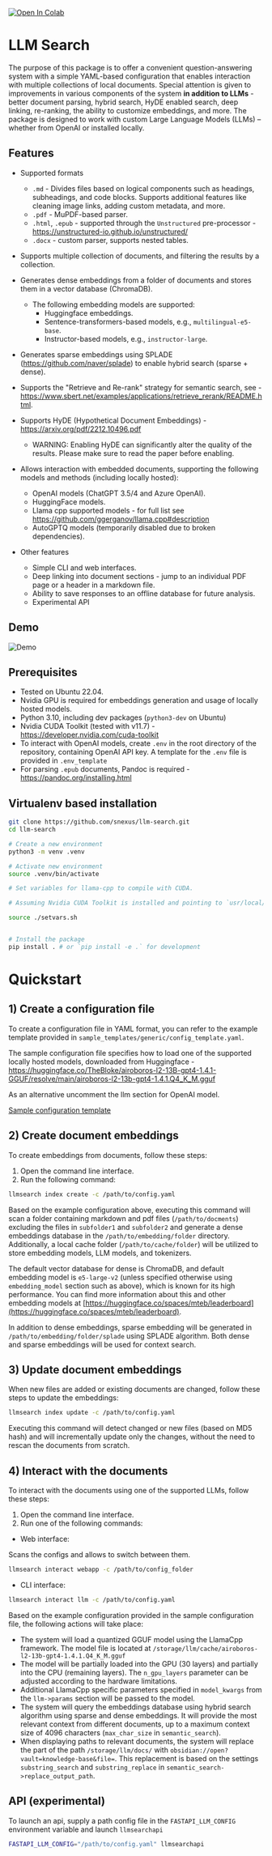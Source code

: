 [![Open In Colab](https://colab.research.google.com/assets/colab-badge.svg)](https://githubtocolab.com/snexus/llm-search/blob/main/notebooks/llmsearch_google_colab_demo.ipynb)

# LLM Search

The purpose of this package is to offer a convenient question-answering system with a simple YAML-based configuration that enables interaction with multiple collections of local documents. Special attention is given to improvements in various components of the system **in addition to LLMs** - better document parsing, hybrid search, HyDE enabled search, deep linking, re-ranking, the ability to customize embeddings, and more. The package is designed to work with custom Large Language Models (LLMs) – whether from OpenAI or installed locally.

## Features

* Supported formats
    * `.md` - Divides files based on logical components such as headings, subheadings, and code blocks. Supports additional features like cleaning image links, adding custom metadata, and more.
    * `.pdf` - MuPDF-based parser.
    * `.html`, `.epub` - supported through the `Unstructured` pre-processor - https://unstructured-io.github.io/unstructured/
    * `.docx` - custom parser, supports nested tables.

* Supports multiple collection of documents, and filtering the results by a collection.

* Generates dense embeddings from a folder of documents and stores them in a vector database (ChromaDB).
  * The following embedding models are supported:
    * Huggingface embeddings.
    * Sentence-transformers-based models, e.g., `multilingual-e5-base`.
    * Instructor-based models, e.g., `instructor-large`.

* Generates sparse embeddings using SPLADE (https://github.com/naver/splade) to enable hybrid search (sparse + dense).

* Supports the "Retrieve and Re-rank" strategy for semantic search, see - https://www.sbert.net/examples/applications/retrieve_rerank/README.html.

* Supports HyDE (Hypothetical Document Embeddings) - https://arxiv.org/pdf/2212.10496.pdf
    * WARNING: Enabling HyDE can significantly alter the quality of the results. Please make sure to read the paper before enabling.

* Allows interaction with embedded documents, supporting the following models and methods (including locally hosted):
    * OpenAI models (ChatGPT 3.5/4 and Azure OpenAI).
    * HuggingFace models.
    * Llama cpp supported models - for full list see https://github.com/ggerganov/llama.cpp#description
    * AutoGPTQ models (temporarily disabled due to broken dependencies).

* Other features
    * Simple CLI and web interfaces.
    * Deep linking into document sections - jump to an individual PDF page or a header in a markdown file.
    * Ability to save responses to an offline database for future analysis.
    * Experimental API


## Demo

![Demo](media/llmsearch-demo-v2.gif)

## Prerequisites

* Tested on Ubuntu 22.04.
* Nvidia GPU is required for embeddings generation and usage of locally hosted models.
* Python 3.10, including dev packages (`python3-dev` on Ubuntu)
* Nvidia CUDA Toolkit (tested with v11.7) - https://developer.nvidia.com/cuda-toolkit
* To interact with OpenAI models, create `.env` in the root directory of the repository, containing OpenAI API key. A template for the `.env` file is provided in `.env_template`
* For parsing `.epub` documents, Pandoc is required - https://pandoc.org/installing.html


## Virtualenv based installation

```bash
git clone https://github.com/snexus/llm-search.git
cd llm-search

# Create a new environment
python3 -m venv .venv 

# Activate new environment
source .venv/bin/activate

# Set variables for llama-cpp to compile with CUDA.

# Assuming Nvidia CUDA Toolkit is installed and pointing to `usr/local/cuda` on Ubuntu

source ./setvars.sh 


# Install the package
pip install . # or `pip install -e .` for development
```

# Quickstart

## 1) Create a configuration file


To create a configuration file in YAML format, you can refer to the example template provided in `sample_templates/generic/config_template.yaml`.

The sample configuration file specifies how to load one of the supported locally hosted models, downloaded from Huggingface - 
https://huggingface.co/TheBloke/airoboros-l2-13B-gpt4-1.4.1-GGUF/resolve/main/airoboros-l2-13b-gpt4-1.4.1.Q4_K_M.gguf

As an alternative uncomment the llm section for OpenAI model.

[Sample configuration template](sample_templates/generic/config_template.yaml)


## 2) Create document embeddings

To create embeddings from documents, follow these steps:

1. Open the command line interface.
2. Run the following command: 

```bash
llmsearch index create -c /path/to/config.yaml
```

Based on the example configuration above, executing this command will scan a folder containing markdown and pdf files (`/path/to/docments`) excluding the files in `subfolder1` and `subfolder2` and generate a dense embeddings database in the `/path/to/embedding/folder` directory. Additionally, a local cache folder (`/path/to/cache/folder`) will be utilized to store embedding models, LLM models, and tokenizers.


The default vector database for dense is ChromaDB, and default embedding model is `e5-large-v2` (unless specified otherwise using `embedding_model` section such as above), which is known for its high performance. You can find more information about this and other embedding models at [https://huggingface.co/spaces/mteb/leaderboard](https://huggingface.co/spaces/mteb/leaderboard).

In addition to dense embeddings, sparse embedding will be generated in `/path/to/embedding/folder/splade` using SPLADE algorithm. Both dense and sparse embeddings will be used for context search.

## 3) Update document embeddings

When new files are added or existing documents are changed, follow these steps to update the embeddings:

```bash
llmsearch index update -c /path/to/config.yaml
```

Executing this command will detect changed or new files (based on MD5 hash) and will incrementally update only the changes, without the need to rescan the documents from scratch.

## 4) Interact with the documents

To interact with the documents using one of the supported LLMs, follow these steps:

1. Open the command line interface.
2. Run one of the following commands: 

* Web interface:

Scans the configs and allows to switch between them.

```bash
llmsearch interact webapp -c /path/to/config_folder
```

* CLI interface:

```bash
llmsearch interact llm -c /path/to/config.yaml
```

Based on the example configuration provided in the sample configuration file, the following actions will take place:

- The system will load a quantized GGUF model using the LlamaCpp framework. The model file is located at `/storage/llm/cache/airoboros-l2-13b-gpt4-1.4.1.Q4_K_M.gguf`
- The model will be partially loaded into the GPU (30 layers) and partially into the CPU (remaining layers). The `n_gpu_layers` parameter can be adjusted according to the hardware limitations.
- Additional LlamaCpp specific parameters specified in `model_kwargs` from the `llm->params` section will be passed to the model.
- The system will query the embeddings database using hybrid search algorithm using sparse and dense embeddings. It will provide the most relevant context from different documents, up to a maximum context size of 4096 characters (`max_char_size` in `semantic_search`).
- When displaying paths to relevant documents, the system will replace the part of the path `/storage/llm/docs/` with `obsidian://open?vault=knowledge-base&file=`. This replacement is based on the settings `substring_search` and `substring_replace` in `semantic_search->replace_output_path`. 

## API (experimental)

To launch an api, supply a path config file in the `FASTAPI_LLM_CONFIG` environment variable and launch `llmsearchapi` 

```bash
FASTAPI_LLM_CONFIG="/path/to/config.yaml" llmsearchapi
```
